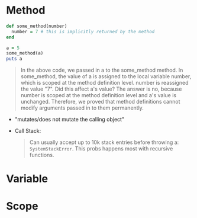 # Method
```ruby
def some_method(number)
  number = 7 # this is implicitly returned by the method
end

a = 5
some_method(a)
puts a
```

> In the above code, we passed in a to the some_method method. In some_method, the value of a is assigned to the local variable number, which is scoped at the method definition level. number is reassigned the value "7". Did this affect a's value? The answer is no, because number is scoped at the method definition level and a's value is unchanged. Therefore, we proved that method definitions cannot modify arguments passed in to them permanently.

- "mutates/does not mutate the calling object"

- Call Stack:
  > Can usually accept up to 10k stack entries before throwing a:
    `SystemStackError`. This probs happens most with recursive functions.

# Variable

# Scope

